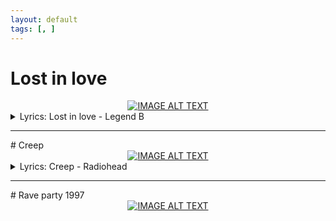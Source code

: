 ```yaml
---
layout: default
tags: [, ]
---
```

# Lost in love
<div align="center">
  <a href="https://www.youtube.com/watch?v=vtZ1mH95T5s" target="_blank"><img src="https://img.youtube.com/vi/vtZ1mH95T5s/0.jpg" alt="IMAGE ALT TEXT"></a>
</div>
<details>
	<summary>
		Lyrics: Lost in love - Legend B
	</summary>
	<div class="contact-footer"><p>
Je vois l'esprit dans tes yeux<br>
Il y a magie, dans ton sourire<br>
Les sentiments<br>
Lost In Love<br>
Lost In Love<br>
Lost In Love<br>
Remember we play together<br>
Remember we play together<br>
We play together<br>
	</p></div>
</details>

<hr>
# Creep
<div align="center">
  <a href="https://www.youtube.com/watch?v=XFkzRNyygfk" target="_blank"><img src="https://img.youtube.com/vi/XFkzRNyygfk/0.jpg" alt="IMAGE ALT TEXT"></a>
</div>

<details>
	<summary>
		Lyrics: Creep - Radiohead
	</summary>
	<div class="contact-footer"><p>
When you were here before<br>
Couldn't look you in the eye<br>
You're just like an angel<br>
Your skin makes me cry<br>
You float like a feather<br>
In a beautiful world<br>
And I wish I was special<br>
You're so fuckin' special<br>
But I'm a creep, I'm a weirdo.<br>
What the hell am I doing here?<br>
I don't belong here.<br>
I don't care if it hurts<br>
I want to have control<br>
I want a perfect body<br>
I want a perfect soul<br>
I want you to notice<br>
When I'm not around<br>
You're so fuckin' special<br>
I wish I was special<br>
But I'm a creep, I'm a weirdo.<br>
What the hell am I doing here?<br>
I don't belong here.<br>
She's running out again,<br>
She's running out<br>
She's run run run run<br>
Whatever makes you happy<br>
Whatever you want<br>
You're so fuckin' special<br>
I wish I was special<br>
But I'm a creep, I'm a weirdo,<br>
What the hell am I doing here?<br>
I don't belong here.<br>
I don't belong here.<br>
	</p></div>
</details>


<hr>
# Rave party 1997
<div align="center">
  <a href="https://www.youtube.com/watch?v=ulMW67iiKfQ" target="_blank"><img src="https://img.youtube.com/vi/ulMW67iiKfQ/0.jpg" alt="IMAGE ALT TEXT"></a>
</div>

